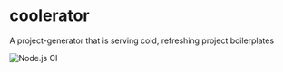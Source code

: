 # coolerator
A project-generator that is serving cold, refreshing project boilerplates

![Node.js CI](https://github.com/JonasJore/coolerator/workflows/Node.js%20CI/badge.svg)
